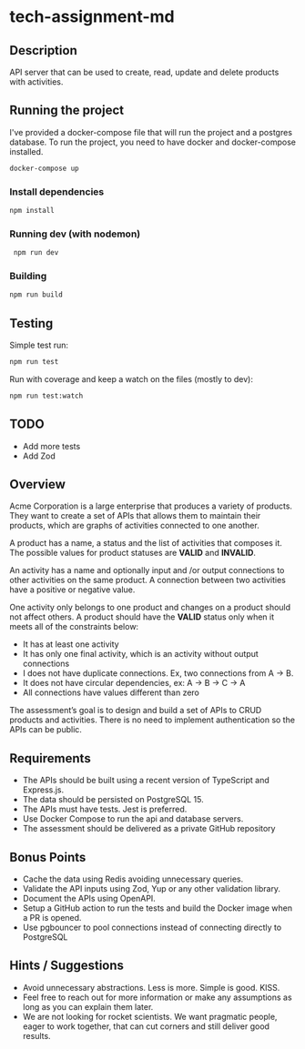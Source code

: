 # tech-assignment-md

## Description

API server that can be used to create, read, update and delete products with
activities.

## Running the project

I've provided a docker-compose file that will run the project and a postgres
database. To run the project, you need to have docker and docker-compose
installed.

```bash
docker-compose up
```

### Install dependencies

```bash
npm install
```

### Running dev (with nodemon)

```bash
 npm run dev
```

### Building

```bash
npm run build
```

## Testing

Simple test run:

```bash
npm run test
```

Run with coverage and keep a watch on the files (mostly to dev):

```bash
npm run test:watch
```

## TODO

-   Add more tests
-   Add Zod

## Overview

Acme Corporation is a large enterprise that produces a variety of products.
They want to create a set of APIs that allows them to maintain their products,
which are graphs of activities connected to one another.

A product has a name, a status and the list of activities that composes it.
The possible values for product statuses are **VALID** and **INVALID**.

An activity has a name and optionally input and /or output connections to other
activities on the same product. A connection between two activities have a
positive or negative value.

One activity only belongs to one product and changes on a product
should not affect others. A product should have the **VALID** status only when
it meets all of the constraints below:

-   It has at least one activity
-   It has only one final activity, which is an activity without
    output connections
-   I does not have duplicate connections. Ex, two connections
    from A → B.
-   It does not have circular dependencies, ex: A → B → C → A
-   All connections have values different than zero

The assessment’s goal is to design and build a set of APIs to CRUD products and
activities. There is no need to implement authentication so the APIs can be
public.

## Requirements

-   The APIs should be built using a recent version of TypeScript and Express.js.
-   The data should be persisted on PostgreSQL 15.
-   The APIs must have tests. Jest is preferred.
-   Use Docker Compose to run the api and database servers.
-   The assessment should be delivered as a private GitHub repository

## Bonus Points

-   Cache the data using Redis avoiding unnecessary queries.
-   Validate the API inputs using Zod, Yup or any other validation library.
-   Document the APIs using OpenAPI.
-   Setup a GitHub action to run the tests and build the Docker image when a PR
    is opened.
-   Use pgbouncer to pool connections instead of connecting directly to PostgreSQL

## Hints / Suggestions

-   Avoid unnecessary abstractions. Less is more. Simple is good. KISS.
-   Feel free to reach out for more information or make any assumptions as long
    as you can explain them later.
-   We are not looking for rocket scientists. We want pragmatic people, eager to
    work together, that can cut corners and still deliver good results.
